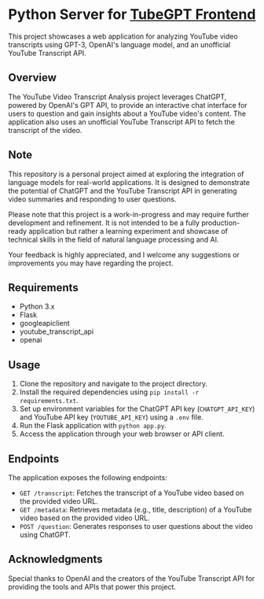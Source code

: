 # Python Server for [TubeGPT Frontend](https://github.com/kashyap-datta/tubegpt)

This project showcases a web application for analyzing YouTube video transcripts using GPT-3, OpenAI's language model, and an unofficial YouTube Transcript API.

## Overview

The YouTube Video Transcript Analysis project leverages ChatGPT, powered by OpenAI's GPT API, to provide an interactive chat interface for users to question and gain insights about a YouTube video's content. The application also uses an unofficial YouTube Transcript API to fetch the transcript of the video.

## Note

This repository is a personal project aimed at exploring the integration of language models for real-world applications. It is designed to demonstrate the potential of ChatGPT and the YouTube Transcript API in generating video summaries and responding to user questions.

Please note that this project is a work-in-progress and may require further development and refinement. It is not intended to be a fully production-ready application but rather a learning experiment and showcase of technical skills in the field of natural language processing and AI.

Your feedback is highly appreciated, and I welcome any suggestions or improvements you may have regarding the project.

## Requirements

- Python 3.x
- Flask
- googleapiclient
- youtube_transcript_api
- openai

## Usage

1. Clone the repository and navigate to the project directory.
2. Install the required dependencies using `pip install -r requirements.txt`.
3. Set up environment variables for the ChatGPT API key (`CHATGPT_API_KEY`) and YouTube API key (`YOUTUBE_API_KEY`) using a `.env` file.
4. Run the Flask application with `python app.py`.
5. Access the application through your web browser or API client.

## Endpoints

The application exposes the following endpoints:

- `GET /transcript`: Fetches the transcript of a YouTube video based on the provided video URL.
- `GET /metadata`: Retrieves metadata (e.g., title, description) of a YouTube video based on the provided video URL.
- `POST /question`: Generates responses to user questions about the video using ChatGPT.

## Acknowledgments

Special thanks to OpenAI and the creators of the YouTube Transcript API for providing the tools and APIs that power this project.


